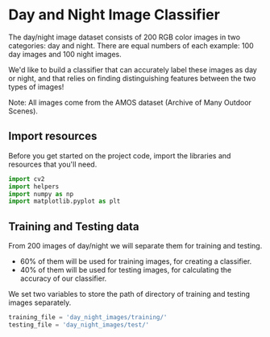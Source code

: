 # Day and Night Image Classifier


The day/night image dataset consists of 200 RGB color images in two categories: day and night. There are equal numbers of each example: 100 day images and 100 night images.

We'd like to build a classifier that can accurately label these images as day or night, and that relies on finding distinguishing features between the two types of images!

Note: All images come from the AMOS dataset (Archive of Many Outdoor Scenes).

## Import resources
Before you get started on the project code, import the libraries and resources that you'll need.

```python
import cv2
import helpers
import numpy as np
import matplotlib.pyplot as plt
```

## Training and Testing data
From 200 images of day/night we will separate them for training and testing.

* 60% of them will be used for training images, for creating a classifier.
* 40% of them will be used for testing images, for calculating the accuracy of our classifier.

We set two variables to store the path of directory of training and testing images separately.

```python
training_file = 'day_night_images/training/'
testing_file = 'day_night_images/test/'
```




